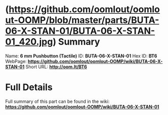 
(https://github.com/oomlout/oomlout-OOMP/blob/master/parts/BUTA-06-X-STAN-01/BUTA-06-X-STAN-01_420.jpg) 
Summary
=================

Name: __6 mm Pushbutton (Tactile)__
ID: __BUTA-06-X-STAN-01__
Hex ID: __BT6__
WebPage: __https://github.com/oomlout/oomlout-OOMP/wiki/BUTA-06-X-STAN-01__
Short URL: __http://oom.lt/BT6__

Full Details
==========================
Full summary of this part can be found in the wiki:   
__https://github.com/oomlout/oomlout-OOMP/wiki/BUTA-06-X-STAN-01__   
